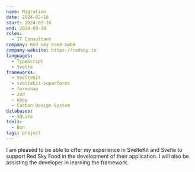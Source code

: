 ```yaml
---
name: Migration
date: 2024-02-16
start: 2024-02-16
end: 2024-09-30
roles:
  - IT Consultant
company: Red Sky Food GmbH
company-website: https://redsky.io
languages:
  - TypeScript
  - Svelte
frameworks:
  - SvelteKit
  - sveltekit-superforms
  - formsnap
  - zod
  - uppy
  - Carbon Design System
databases:
  - SQLite
tools:
  - Bun
tags: project
---
```


I am pleased to be able to offer my experience in SvelteKit and Svelte to support Red Sky Food in the development of their application. I will also be assisting the developer in learning the framework.
